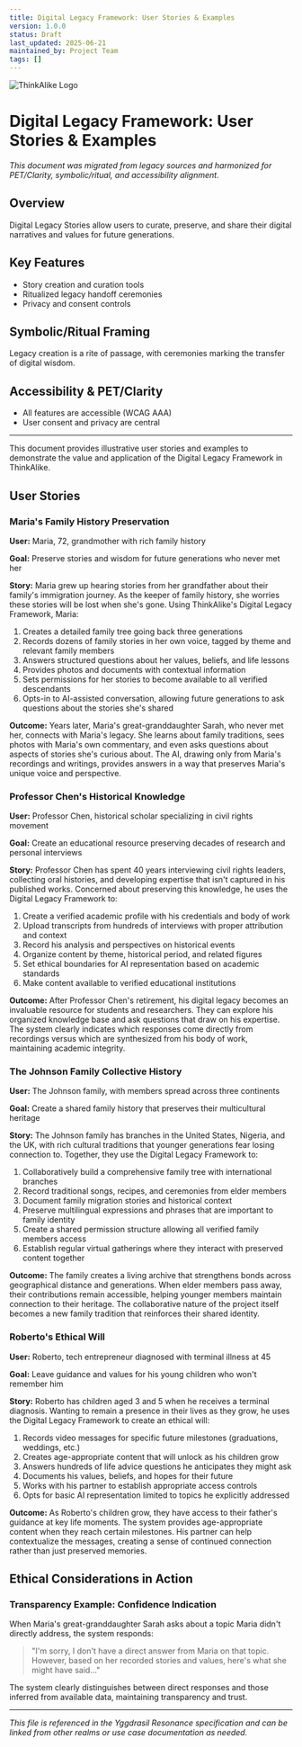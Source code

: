 ```yaml
---
title: Digital Legacy Framework: User Stories & Examples
version: 1.0.0
status: Draft
last_updated: 2025-06-21
maintained_by: Project Team
tags: []
---
```


![ThinkAlike Logo](/assets/logo.svg)

# Digital Legacy Framework: User Stories & Examples

*This document was migrated from legacy sources and harmonized for PET/Clarity, symbolic/ritual, and accessibility alignment.*

## Overview
Digital Legacy Stories allow users to curate, preserve, and share their digital narratives and values for future generations.

## Key Features
- Story creation and curation tools
- Ritualized legacy handoff ceremonies
- Privacy and consent controls

## Symbolic/Ritual Framing
Legacy creation is a rite of passage, with ceremonies marking the transfer of digital wisdom.

## Accessibility & PET/Clarity
- All features are accessible (WCAG AAA)
- User consent and privacy are central

---

This document provides illustrative user stories and examples to demonstrate the value and application of the Digital Legacy Framework in ThinkAlike.

## User Stories

### Maria's Family History Preservation

**User:** Maria, 72, grandmother with rich family history

**Goal:** Preserve stories and wisdom for future generations who never met her

**Story:**
Maria grew up hearing stories from her grandfather about their family's immigration journey. As the keeper of family history, she worries these stories will be lost when she's gone. Using ThinkAlike's Digital Legacy Framework, Maria:

1. Creates a detailed family tree going back three generations
2. Records dozens of family stories in her own voice, tagged by theme and relevant family members
3. Answers structured questions about her values, beliefs, and life lessons
4. Provides photos and documents with contextual information
5. Sets permissions for her stories to become available to all verified descendants
6. Opts-in to AI-assisted conversation, allowing future generations to ask questions about the stories she's shared

**Outcome:** Years later, Maria's great-granddaughter Sarah, who never met her, connects with Maria's legacy. She learns about family traditions, sees photos with Maria's own commentary, and even asks questions about aspects of stories she's curious about. The AI, drawing only from Maria's recordings and writings, provides answers in a way that preserves Maria's unique voice and perspective.

### Professor Chen's Historical Knowledge

**User:** Professor Chen, historical scholar specializing in civil rights movement

**Goal:** Create an educational resource preserving decades of research and personal interviews

**Story:**
Professor Chen has spent 40 years interviewing civil rights leaders, collecting oral histories, and developing expertise that isn't captured in his published works. Concerned about preserving this knowledge, he uses the Digital Legacy Framework to:

1. Create a verified academic profile with his credentials and body of work
2. Upload transcripts from hundreds of interviews with proper attribution and context
3. Record his analysis and perspectives on historical events
4. Organize content by theme, historical period, and related figures
5. Set ethical boundaries for AI representation based on academic standards
6. Make content available to verified educational institutions

**Outcome:** After Professor Chen's retirement, his digital legacy becomes an invaluable resource for students and researchers. They can explore his organized knowledge base and ask questions that draw on his expertise. The system clearly indicates which responses come directly from recordings versus which are synthesized from his body of work, maintaining academic integrity.

### The Johnson Family Collective History

**User:** The Johnson family, with members spread across three continents

**Goal:** Create a shared family history that preserves their multicultural heritage

**Story:**
The Johnson family has branches in the United States, Nigeria, and the UK, with rich cultural traditions that younger generations fear losing connection to. Together, they use the Digital Legacy Framework to:

1. Collaboratively build a comprehensive family tree with international branches
2. Record traditional songs, recipes, and ceremonies from elder members
3. Document family migration stories and historical context
4. Preserve multilingual expressions and phrases that are important to family identity
5. Create a shared permission structure allowing all verified family members access
6. Establish regular virtual gatherings where they interact with preserved content together

**Outcome:** The family creates a living archive that strengthens bonds across geographical distance and generations. When elder members pass away, their contributions remain accessible, helping younger members maintain connection to their heritage. The collaborative nature of the project itself becomes a new family tradition that reinforces their shared identity.

### Roberto's Ethical Will

**User:** Roberto, tech entrepreneur diagnosed with terminal illness at 45

**Goal:** Leave guidance and values for his young children who won't remember him

**Story:**
Roberto has children aged 3 and 5 when he receives a terminal diagnosis. Wanting to remain a presence in their lives as they grow, he uses the Digital Legacy Framework to create an ethical will:

1. Records video messages for specific future milestones (graduations, weddings, etc.)
2. Creates age-appropriate content that will unlock as his children grow
3. Answers hundreds of life advice questions he anticipates they might ask
4. Documents his values, beliefs, and hopes for their future
5. Works with his partner to establish appropriate access controls
6. Opts for basic AI representation limited to topics he explicitly addressed

**Outcome:** As Roberto's children grow, they have access to their father's guidance at key life moments. The system provides age-appropriate content when they reach certain milestones. His partner can help contextualize the messages, creating a sense of continued connection rather than just preserved memories.

## Ethical Considerations in Action

### Transparency Example: Confidence Indication

When Maria's great-granddaughter Sarah asks about a topic Maria didn't directly address, the system responds:

> "I'm sorry, I don't have a direct answer from Maria on that topic. However, based on her recorded stories and values, here's what she might have said..."

The system clearly distinguishes between direct responses and those inferred from available data, maintaining transparency and trust.

---

*This file is referenced in the Yggdrasil Resonance specification and can be linked from other realms or use case documentation as needed.*
